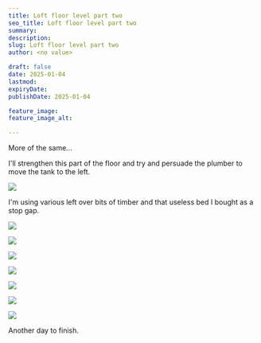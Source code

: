 ```yaml
---
title: Loft floor level part two
seo_title: Loft floor level part two
summary:
description:
slug: Loft floor level part two
author: <no value>

draft: false
date: 2025-01-04
lastmod:
expiryDate:
publishDate: 2025-01-04

feature_image:
feature_image_alt:

---
```

More of the same...

I'll strengthen this part of the floor and try and persuade the plumber to move the tank to the left.

![](/images/1437.jpeg)

I'm using various left over bits of timber and that useless bed I bought as a stop gap.

![](/images/1438.jpeg)

![](/images/1439.jpeg)

![](/images/1440.jpeg)

![](/images/1441.jpeg)

![](/images/1442.jpeg)

![](/images/1445.jpeg)

![](/images/1446.jpeg)

Another day to finish.
